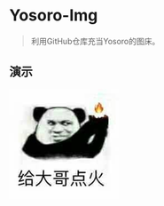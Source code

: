 # Yosoro-Img

> 利用GitHub仓库充当Yosoro的图床。

## 演示

![2018-07-26.18.34.38-fire.jpg](https://raw.githubusercontent.com/IceEnd/Yosoro-Img/img/2018/2018-07-26.18.34.38-fire.jpg)

